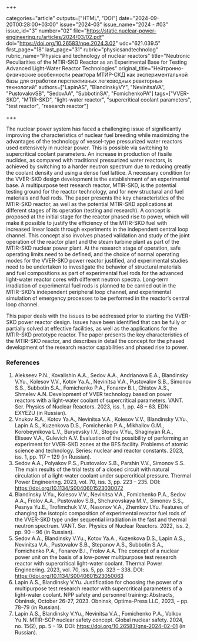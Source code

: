 +++

categories="article"
outputs=["HTML", "DOI"]
date="2024-09-20T00:28:00+03:00"
issue="2024-03"
issue_name="2024 - #03"
issue_id="3"
number="02"
file="https://static.nuclear-power-engineering.ru/articles/2024/03/02.pdf"
doi="https://doi.org/10.26583/npe.2024.3.02"
udc="621.039.5"
first_page="18"
last_page="31"
rubric="physicsandtechnolog"
rubric_name="Physics and technology of nuclear reactors"
title="Neutronic Peculiarities of the MTIR-SKD Reactor as an Experimental Base for Testing Advanced Light-Water Reactor Technologies"
original_title="Нейтронно-физические особенности реактора МТИР-СКД как экспериментальной базы для отработки перспективных легководных реакторных технологий"
authors=["LapinAS", "BlandinskyVY", "NevinitsaVA", "PustovalovSB", "SedovAA", "SubbotinSA", "FomichenkoPA"]
tags=["VVER-SKD", "MTIR-SKD", "light-water reactor", "supercritical coolant parameters", "test reactor", "research reactor"]

+++

The nuclear power system has faced a challenging issue of significantly improving the characteristics of nuclear fuel breeding while maximizing the advantages of the technology of vessel-type pressurized water reactors used extensively in nuclear power.
This is possible via switching to supercritical coolant parameters.
An increase in production of fissile nuclides, as compared with traditional pressurized water reactors, is achieved by switching to a harder neutron spectrum due to reducing greatly the coolant density and using a dense fuel lattice.
A necessary condition for the VVER-SKD design development is the establishment of an experimental base.
A multipurpose test research reactor, MTIR-SKD, is the potential testing ground for the reactor technology, and for new structural and fuel materials and fuel rods.
The paper presents the key characteristics of the MTIR-SKD reactor, as well as the potential MTIR-SKD applications at different stages of its operation (testing and research).
A concept is proposed at the initial stage for the reactor phased rise to power, which will make it possible to justify the efficiency of the MTIR-SKD fuel with increased linear loads through experiments in the independent central loop channel.
This concept also involves phased validation and study of the joint operation of the reactor plant and the steam turbine plant as part of the MTIR-SKD nuclear power plant.
At the research stage of operation, safe operating limits need to be defined, and the choice of normal operating modes for the VVER-SKD power reactor justified, and experimental studies need to be undertaken to investigate the behavior of structural materials and fuel compositions as part of experimental fuel rods for the advanced light-water reactor cores with different neutron spectra.
Long-term irradiation of experimental fuel rods is planned to be carried out in the MTIR-SKD’s independent peripheral loop channel, and experimental simulation of emergency processes to be performed in the reactor’s central loop channel.

This paper deals with the issues to be addressed prior to starting the VVER-SKD power reactor design.
Issues have been identified that can be fully or partially solved at effective facilities, as well as the applications for the MTIR-SKD prototype reactor.
The paper presents the key characteristics of the MTIR-SKD reactor, and describes in detail the concept for the phased development of the research reactor capabilities and phased rise to power.


### References

1. Alekseev P.N., Kovalishin A.A., Sedov A.A., Andrianova E.A., Blandinsky V.Yu., Kolesov V.V., Kotov Ya.A., Nevinitsa V.A., Pustovalov S.B., Simonov S.S., Subbotin S.A., Fomichenko P.A., Fonarev B.I., Chistov A.S., Shmelev A.N. Development of VVER technology based on power reactors with a light-water coolant of supercritical parameters. VANT. Ser. Physics of Nuclear Reactors. 2023, iss. 1, pp. 48 – 63. EDN: EXYEZU (in Russian).
2. Vnukov R.A., Kotov Ya.A., Nevinitsa V.A., Kolesov V.V., Blandinsky V.Yu., Lapin A.S., Kuzenkova D.S., Fomichenko P.A., Mikhailov G.M., Korobeynikova L.V., Buryevsky I.V., Stogov V.Yu., Shaginyan R.A., Eliseev V.A., Gulevich A.V. Evaluation of the possibility of performing an experiment for VVER-SKD zones at the BFS facility. Problems of atomic science and technology. Series: nuclear and reactor constants. 2023, iss. 1, pp. 117 – 129 (in Russian).
3. Sedov A.A., Polyakov P.S., Pustovalov S.B., Parshin V.V., Simonov S.S. The main results of the trial tests of a closed circuit with natural circulation of a light-water coolant under supercritical pressure. Thermal Power Engineering. 2023, vol. 70, iss. 3, pp. 223 – 235. DOI: https://doi.org/10.1134/S0040601523030072
4. Blandinsky V.Yu., Kolesov V.V., Nevinitsa V.A., Fomichenko P.A., Sedov A.A., Frolov A.A., Pustovalov S.B., Shchurovskaya M.V., Simonov S.S., Pesnya Yu.E., Trofimchuk V.V., Nasonov V.A., Zhemkov I.Yu. Features of changing the isotopic composition of experimental reactor fuel rods of the VVER-SKD type under sequential irradiation in the fast and thermal neutron spectrum. VANT. Ser. Physics of Nuclear Reactors. 2022, iss. 2, pp. 90 – 96 (in Russian).
5. Sedov A.A., Blandinsky V.Yu., Kotov Ya.A., Kuzenkova D.S., Lapin A.S., Nevinitsa V.A., Pustovalov S.B., Stepanov A.S., Subbotin S.A., Fomichenko P.A., Fonarev B.I., Frolov A.A. The concept of a nuclear power unit on the basis of a low-power multipurpose test research reactor with supercritical light-water coolant. Thermal Power Engineering. 2023, vol. 70, iss. 5, pp. 323 – 338. DOI: https://doi.org/10.1134/S0040601523050063
6. Lapin A.S., Blandinsky V.Yu. Justification for choosing the power of a multipurpose test research reactor with supercritical parameters of a light-water coolant. NPP safety and personnel training: Abstracts, Obninsk, October 26-27, 2023. Obninsk, Optima-Press LLC, 2023, – pp. 78–79 (in Russian).
7. Lapin A.S., Blandinsky V.Yu., Nevinitsa V.A., Fomichenko P.A., Volkov Yu.N. MTIR-SCP nuclear safety concept. Global nuclear safety. 2024, no. 15(2), pp. 5 – 19. DOI: https://doi.org/10.26583/gns-2024-02-01 (in Russian).
